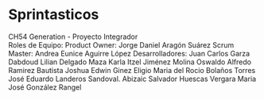 # Sprintasticos
CH54 Generation - Proyecto Integrador  
Roles de Equipo:
Product Owner:
Jorge Daniel Aragón Suárez
Scrum Master:
Andrea Eunice Aguirre López
Desarrolladores:
Juan Carlos Garza Dabdoud
Lilian Delgado Maza
Karla Itzel Jiménez Molina
Oswaldo Alfredo Ramirez Bautista
Joshua Edwin Ginez Eligio
Maria del Rocio Bolaños Torres
José Eduardo Landeros Sandoval.
Abizaic Salvador Huescas Vergara
Maria José González Rangel
